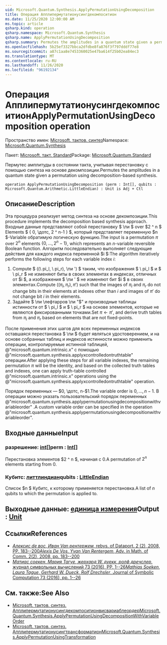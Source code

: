 ```yaml
---
uid: Microsoft.Quantum.Synthesis.ApplyPermutationUsingDecomposition
title: Операция Апплипермутатионусингдекомпоситион
ms.date: 11/25/2020 12:00:00 AM
ms.topic: article
qsharp.kind: operation
qsharp.namespace: Microsoft.Quantum.Synthesis
qsharp.name: ApplyPermutationUsingDecomposition
qsharp.summary: Permutes the amplitudes in a quantum state given a permutation using decomposition-based synthesis.
ms.openlocfilehash: 5b25ef3327bbca2dfdbe8fa876f3f797dddf77e8
ms.sourcegitcommit: a87c1aa8e7453360025e47ba614f25b02ea84ec3
ms.translationtype: MT
ms.contentlocale: ru-RU
ms.lasthandoff: 11/26/2020
ms.locfileid: "96192134"
---
```

# <a name="applypermutationusingdecomposition-operation"></a><span data-ttu-id="11c79-102">Операция Апплипермутатионусингдекомпоситион</span><span class="sxs-lookup"><span data-stu-id="11c79-102">ApplyPermutationUsingDecomposition operation</span></span>

<span data-ttu-id="11c79-103">Пространство имен: [Microsoft. тактов. синтез](xref:Microsoft.Quantum.Synthesis)</span><span class="sxs-lookup"><span data-stu-id="11c79-103">Namespace: [Microsoft.Quantum.Synthesis](xref:Microsoft.Quantum.Synthesis)</span></span>

<span data-ttu-id="11c79-104">Пакет: [Microsoft. такт. Standard](https://nuget.org/packages/Microsoft.Quantum.Standard)</span><span class="sxs-lookup"><span data-stu-id="11c79-104">Package: [Microsoft.Quantum.Standard](https://nuget.org/packages/Microsoft.Quantum.Standard)</span></span>


<span data-ttu-id="11c79-105">Пермутес амплитуды в состоянии такта, учитывая перестановку с помощью синтеза на основе декомпозиции.</span><span class="sxs-lookup"><span data-stu-id="11c79-105">Permutes the amplitudes in a quantum state given a permutation using decomposition-based synthesis.</span></span>

```qsharp
operation ApplyPermutationUsingDecomposition (perm : Int[], qubits : Microsoft.Quantum.Arithmetic.LittleEndian) : Unit is Adj + Ctl
```


## <a name="description"></a><span data-ttu-id="11c79-106">Описание</span><span class="sxs-lookup"><span data-stu-id="11c79-106">Description</span></span>

<span data-ttu-id="11c79-107">Эта процедура реализует метод синтеза на основе декомпозиции.</span><span class="sxs-lookup"><span data-stu-id="11c79-107">This procedure implements the decomposition based synthesis approach.</span></span>  <span data-ttu-id="11c79-108">Входные данные представляют собой перестановку $ \пи $ over $2 ^ n $ Elements $ \{ 0, \дотс, 2 ^ n-1 \} $, который представляет переменную $n $-Variable обратимую логическую функцию.</span><span class="sxs-lookup"><span data-stu-id="11c79-108">The input is a permutation $\pi$ over $2^n$ elements $\{0, \dots, 2^n-1\}$, which represents an $n$-variable reversible Boolean function.</span></span>
<span data-ttu-id="11c79-109">Алгоритм последовательно выполняет следующие действия для каждого индекса переменной $i $:</span><span class="sxs-lookup"><span data-stu-id="11c79-109">The algorithm iteratively performs the following steps for each variable index $i$:</span></span>

1. <span data-ttu-id="11c79-110">Compute $ ((\ pi_l, \ pi_r), \пи ') $ таким, что изображения $ \ pi_l $ и $ \ pi_r $ не изменяют биты в своих элементах в индексах, отличных от $i $, а изображения $ \пи ' $ не изменяют бит $i $ в своих элементах.</span><span class="sxs-lookup"><span data-stu-id="11c79-110">Compute $((\pi_l, \pi_r), \pi')$ such that the images of $\pi_l$ and $\pi_r$ do not change bits in their elements at indexes other than $i$ and images of $\pi'$ do not change bit $i$ in their elements.</span></span>
2. <span data-ttu-id="11c79-111">Задайте $ \пи \лефтарров \пи "$" и производные таблицы истинности от $ \ pi_l $ и $ \ pi_r $ на основе элементов, которые не являются фиксированными точками.</span><span class="sxs-lookup"><span data-stu-id="11c79-111">Set $\pi \leftarrow \pi'$, and derive truth tables from $\pi_l$ and $\pi_r$ based on elements that are not fixed-points.</span></span>

<span data-ttu-id="11c79-112">После применения этих шагов для всех переменных индексов оставшаяся перестановка $ \пи $ будет являться удостоверением, и на основе собранных таблиц и индексов истинности можно применить операции, контролируемые истинной таблицей, @"microsoft.quantum.intrinsic.x" с помощью @"microsoft.quantum.synthesis.applyxcontrolledontruthtable" операции.</span><span class="sxs-lookup"><span data-stu-id="11c79-112">After applying these steps for all variable indexes, the remaining permutation $\pi$ will be the identity, and based on the collected truth tables and indexes, one can apply truth-table controlled @"microsoft.quantum.intrinsic.x" operations using the @"microsoft.quantum.synthesis.applyxcontrolledontruthtable" operation.</span></span>

<span data-ttu-id="11c79-113">Порядок переменных — $0, \дотс, n-$1.</span><span class="sxs-lookup"><span data-stu-id="11c79-113">The variable order is $0, \dots, n - 1$.</span></span>  <span data-ttu-id="11c79-114">В операции можно указать пользовательский порядок переменных @"microsoft.quantum.synthesis.applypermutationusingdecompositionwithvariableorder" .</span><span class="sxs-lookup"><span data-stu-id="11c79-114">A custom variable order can be specified in the operation @"microsoft.quantum.synthesis.applypermutationusingdecompositionwithvariableorder".</span></span>

## <a name="input"></a><span data-ttu-id="11c79-115">Входные данные</span><span class="sxs-lookup"><span data-stu-id="11c79-115">Input</span></span>

### <a name="perm--int"></a><span data-ttu-id="11c79-116">разрешение: [int](xref:microsoft.quantum.lang-ref.int)[]</span><span class="sxs-lookup"><span data-stu-id="11c79-116">perm : [Int](xref:microsoft.quantum.lang-ref.int)[]</span></span>

<span data-ttu-id="11c79-117">Перестановка элементов $2 ^ n $, начиная с 0.</span><span class="sxs-lookup"><span data-stu-id="11c79-117">A permutation of $2^n$ elements starting from 0.</span></span>


### <a name="qubits--littleendian"></a><span data-ttu-id="11c79-118">Кубитс: [литтлиндиан](xref:Microsoft.Quantum.Arithmetic.LittleEndian)</span><span class="sxs-lookup"><span data-stu-id="11c79-118">qubits : [LittleEndian](xref:Microsoft.Quantum.Arithmetic.LittleEndian)</span></span>

<span data-ttu-id="11c79-119">Список $n $ Кубитс, к которому применяется перестановка.</span><span class="sxs-lookup"><span data-stu-id="11c79-119">A list of $n$ qubits to which the permutation is applied to.</span></span>



## <a name="output--unit"></a><span data-ttu-id="11c79-120">Выходные данные: [единица измерения](xref:microsoft.quantum.lang-ref.unit)</span><span class="sxs-lookup"><span data-stu-id="11c79-120">Output : [Unit](xref:microsoft.quantum.lang-ref.unit)</span></span>



## <a name="references"></a><span data-ttu-id="11c79-121">Ссылки</span><span class="sxs-lookup"><span data-stu-id="11c79-121">References</span></span>

- [<span data-ttu-id="11c79-122">*Алексис de вос*, *Иван Van рентержем*, rebys. of Dataport. 2 (2), 2008, PP. 183--200</span><span class="sxs-lookup"><span data-stu-id="11c79-122">*Alexis De Vos*, *Yvan Van Rentergem*, Adv. in Math. of Comm. 2(2), 2008, pp. 183--200</span></span>](http://www.aimsciences.org/article/doi/10.3934/amc.2008.2.183)
- [<span data-ttu-id="11c79-123">*Матиас соекен*, *Мария Тагуе*, *жерхард W. дуекк*, *ролф дречслер*, журнал символьных вычислений 73 (2016), PP. 1--26</span><span class="sxs-lookup"><span data-stu-id="11c79-123">*Mathias Soeken*, *Laura Tague*, *Gerhard W. Dueck*, *Rolf Drechsler*, Journal of Symbolic Computation 73 (2016), pp. 1--26</span></span>](https://www.sciencedirect.com/science/article/pii/S0747717115000188?via%3Dihub)

## <a name="see-also"></a><span data-ttu-id="11c79-124">См. также:</span><span class="sxs-lookup"><span data-stu-id="11c79-124">See Also</span></span>

- [<span data-ttu-id="11c79-125">Microsoft. тактов. синтез. Апплипермутатионусингдекомпоситионвисвариаблеордер</span><span class="sxs-lookup"><span data-stu-id="11c79-125">Microsoft.Quantum.Synthesis.ApplyPermutationUsingDecompositionWithVariableOrder</span></span>](xref:Microsoft.Quantum.Synthesis.ApplyPermutationUsingDecompositionWithVariableOrder)
- [<span data-ttu-id="11c79-126">Microsoft. тактов. синтез. Апплипермутатионусингтрансформатион</span><span class="sxs-lookup"><span data-stu-id="11c79-126">Microsoft.Quantum.Synthesis.ApplyPermutationUsingTransformation</span></span>](xref:Microsoft.Quantum.Synthesis.ApplyPermutationUsingTransformation)